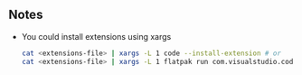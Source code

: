 ## Notes

- You could install extensions using xargs

  ```bash
  cat <extensions-file> | xargs -L 1 code --install-extension # or
  cat <extensions-file> | xargs -L 1 flatpak run com.visualstudio.code --install-extension
  ```
